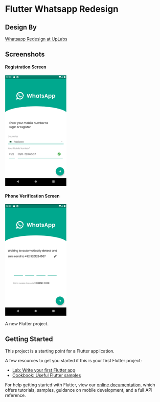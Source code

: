 # Flutter Whatsapp Redesign

## Design By
[Whatsapp Redesign at UpLabs](https://www.uplabs.com/posts/whatsapp-redesign-73fcb5f1-ccec-4622-a8eb-9353d8fe4f62)

## Screenshots

#### Registration Screen
[<img src="./screenshots/registration.png" width="200"/>](registration.png)

#### Phone Verification Screen
[<img src="./screenshots/phoneverify.png" width="200"/>](phoneverify.png)



A new Flutter project.

## Getting Started

This project is a starting point for a Flutter application.

A few resources to get you started if this is your first Flutter project:

- [Lab: Write your first Flutter app](https://flutter.dev/docs/get-started/codelab)
- [Cookbook: Useful Flutter samples](https://flutter.dev/docs/cookbook)

For help getting started with Flutter, view our
[online documentation](https://flutter.dev/docs), which offers tutorials,
samples, guidance on mobile development, and a full API reference.
